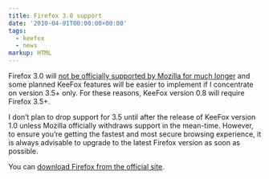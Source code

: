 ```yaml
---
title: Firefox 3.0 support
date: '2010-04-01T00:00:00+00:00'
tags:
  - keefox
  - news
markup: HTML
---
```

<p>Firefox 3.0 will <a href="https://developer.mozilla.org/devnews/index.php/2010/03/30/firefox-3-5-9-and-3-0-19-security-updates-now-available/" title="Go to https://developer.mozilla.org/devnews/index.php/2010/03/30/firefox-3-5-9-and-3-0-19-security-updates-now-available/" target="_blank" class="externlink">not be officially supported by Mozilla for much longer</a>  and some planned KeeFox features will be easier to implement if I  concentrate on version 3.5+ only. For these reasons, KeeFox version 0.8  will require Firefox 3.5+.
</p>
<p>I don’t plan to drop support for 3.5 until after the release of  KeeFox version 1.0 unless Mozilla officially withdraws support in the  mean-time. However, to ensure you’re getting the fastest and most secure  browsing experience, it is always advisable to upgrade to the latest  Firefox version as soon as possible.
</p>
<p>You can <a href="http://www.mozilla.com/en-US/firefox/upgrade.html" title="Go to http://www.mozilla.com/en-US/firefox/upgrade.html" target="_blank" class="externlink">download Firefox from the official site</a>.</p>
